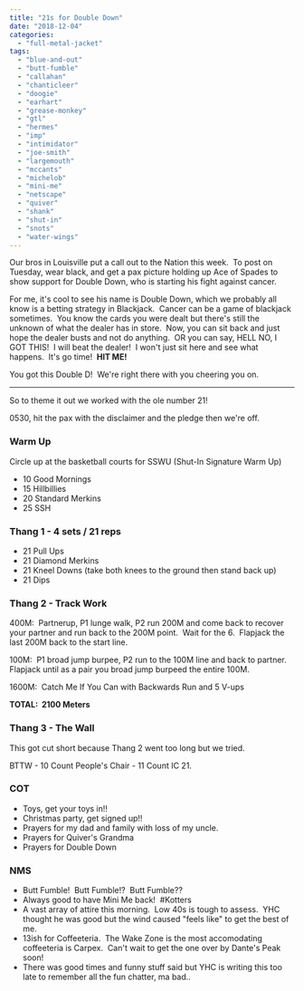 ```yaml
---
title: "21s for Double Down"
date: "2018-12-04"
categories: 
  - "full-metal-jacket"
tags: 
  - "blue-and-out"
  - "butt-fumble"
  - "callahan"
  - "chanticleer"
  - "doogie"
  - "earhart"
  - "grease-monkey"
  - "gtl"
  - "hermes"
  - "imp"
  - "intimidator"
  - "joe-smith"
  - "largemouth"
  - "mccants"
  - "michelob"
  - "mini-me"
  - "netscape"
  - "quiver"
  - "shank"
  - "shut-in"
  - "snots"
  - "water-wings"
---
```


Our bros in Louisville put a call out to the Nation this week.  To post on Tuesday, wear black, and get a pax picture holding up Ace of Spades to show support for Double Down, who is starting his fight against cancer.

For me, it's cool to see his name is Double Down, which we probably all know is a betting strategy in Blackjack.  Cancer can be a game of blackjack sometimes.  You know the cards you were dealt but there's still the unknown of what the dealer has in store.  Now, you can sit back and just hope the dealer busts and not do anything.  OR you can say, HELL NO, I GOT THIS!  I will beat the dealer!  I won't just sit here and see what happens.  It's go time!  **HIT ME!**

You got this Double D!  We're right there with you cheering you on.

* * *

So to theme it out we worked with the ole number 21!

0530, hit the pax with the disclaimer and the pledge then we're off.

### Warm Up

Circle up at the basketball courts for SSWU (Shut-In Signature Warm Up)

- 10 Good Mornings
- 15 Hillbillies
- 20 Standard Merkins
- 25 SSH

### Thang 1 - 4 sets / 21 reps

- 21 Pull Ups
- 21 Diamond Merkins
- 21 Kneel Downs (take both knees to the ground then stand back up)
- 21 Dips

### Thang 2 - Track Work

400M:  Partnerup, P1 lunge walk, P2 run 200M and come back to recover your partner and run back to the 200M point.  Wait for the 6.  Flapjack the last 200M back to the start line.

100M:  P1 broad jump burpee, P2 run to the 100M line and back to partner.  Flapjack until as a pair you broad jump burpeed the entire 100M.

1600M:  Catch Me If You Can with Backwards Run and 5 V-ups

**TOTAL:  2100 Meters**

### Thang 3 - The Wall

This got cut short because Thang 2 went too long but we tried.

BTTW - 10 Count People's Chair - 11 Count IC 21.

### COT

- Toys, get your toys in!!
- Christmas party, get signed up!!
- Prayers for my dad and family with loss of my uncle.
- Prayers for Quiver's Grandma
- Prayers for Double Down

### NMS

- Butt Fumble!  Butt Fumble!?  Butt Fumble??
- Always good to have Mini Me back!  #Kotters
- A vast array of attire this morning.  Low 40s is tough to assess.  YHC thought he was good but the wind caused "feels like" to get the best of me.
- 13ish for Coffeeteria.  The Wake Zone is the most accomodating coffeeteria is Carpex.  Can't wait to get the one over by Dante's Peak soon!
- There was good times and funny stuff said but YHC is writing this too late to remember all the fun chatter, ma bad..

